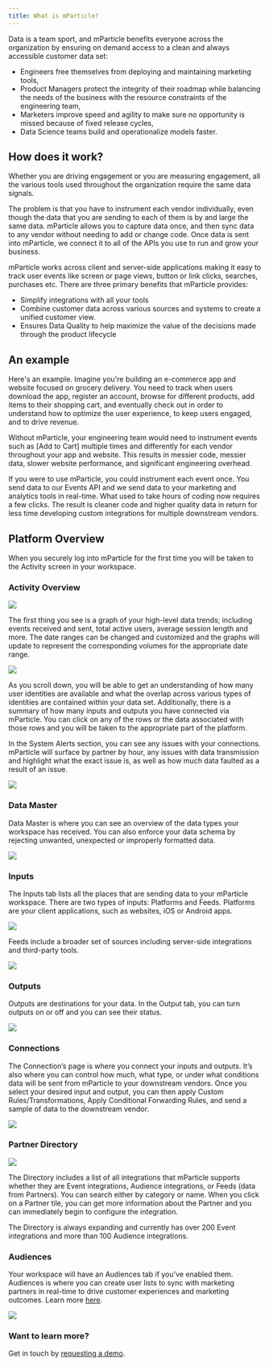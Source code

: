 ```yaml
---
title: What is mParticle?
---
```


Data is a team sport, and mParticle benefits everyone across the organization by ensuring on demand access to a clean and always accessible customer data set:

-   Engineers free themselves from deploying and maintaining marketing tools,
-   Product Managers protect the integrity of their roadmap while balancing the needs of the business with the resource constraints of the engineering team,
-   Marketers improve speed and agility to make sure no opportunity is missed because of fixed release cycles,
-   Data Science teams build and operationalize models faster.

## How does it work?

Whether you are driving engagement or you are measuring engagement, all the various tools used throughout the organization require the same data signals.

The problem is that you have to instrument each vendor individually, even though the data that you are sending to each of them is by and large the same data. mParticle allows you to capture data once, and then sync data to any vendor without needing to add or change code. Once data is sent into mParticle, we connect it to all of the APIs you use to run and grow your business.

mParticle works across client and server-side applications making it easy to track user events like screen or page views, button or link clicks, searches, purchases etc. There are three primary benefits that mParticle provides:

-   Simplify integrations with all your tools
-   Combine customer data across various sources and systems to create a unified customer view.
-   Ensures Data Quality to help maximize the value of the decisions made through the product lifecycle

## An example

Here's an example. Imagine you're building an e-commerce app and website focused on grocery delivery. You need to track when users download the app, register an account, browse for different products, add items to their shopping cart, and eventually check out in order to understand how to optimize the user experience, to keep users engaged, and to drive revenue.

Without mParticle, your engineering team would need to instrument events such as [Add to Cart] multiple times and differently for each vendor throughout your app and website. This results in messier code, messier data, slower website performance, and significant engineering overhead.

If you were to use mParticle, you could instrument each event once. You send data to our Events API and we send data to your marketing and analytics tools in real-time. What used to take hours of coding now requires a few clicks. The result is cleaner code and higher quality data in return for less time developing custom integrations for multiple downstream vendors.

## Platform Overview

When you securely log into mParticle for the first time you will be taken to the Activity screen in your workspace.

### Activity Overview

![](/images/overview-activity.png)

The first thing you see is a graph of your high-level data trends; including events received and sent, total active users, average session length and more. The date ranges can be changed and customized and the graphs will update to represent the corresponding volumes for the appropriate date range.

![](/images/identity-overview.png)

As you scroll down, you will be able to get an understanding of how many user identities are available and what the overlap across various types of identities are contained within your data set. Additionally, there is a summary of how many inputs and outputs you have connected via mParticle. You can click on any of the rows or the data associated with those rows and you will be taken to the appropriate part of the platform.

In the System Alerts section, you can see any issues with your connections. mParticle will surface by partner by hour, any issues with data transmission and highlight what the exact issue is, as well as how much data faulted as a result of an issue.

![](/images/system-alerts-dashboard.png)

### Data Master

Data Master is where you can see an overview of the data types your workspace has received. You can also enforce your data schema by rejecting unwanted, unexpected or improperly formatted data.

![](/images/dm-overview.png)

### Inputs

The Inputs tab lists all the places that are sending data to your mParticle workspace. There are two types of inputs: Platforms and Feeds. Platforms are your client applications, such as websites, iOS or Android apps.

![](/images/input-overview.png)

Feeds include a broader set of sources including server-side integrations and third-party tools.

![](/images/feed-overview.png)

### Outputs

Outputs are destinations for your data. In the Output tab, you can turn outputs on or off and you can see their status.

![](/images/output-overview.png)

### Connections

The Connection’s page is where you connect your inputs and outputs. It’s also where you can control how much, what type, or under what conditions data will be sent from mParticle to your downstream vendors. Once you select your desired input and output, you can then apply Custom Rules/Transformations, Apply Conditional Forwarding Rules, and send a sample of data to the downstream vendor.

![](/images/platform-connections-overview.png)

### Partner Directory

![](/images/directory-overview.png)

The Directory includes a list of all integrations that mParticle supports whether they are Event integrations, Audience integrations, or Feeds (data from Partners). You can search either by category or name. When you click on a Partner tile, you can get more information about the Partner and you can immediately begin to configure the integration.

The Directory is always expanding and currently has over 200 Event integrations and more than 100 Audience integrations.

### Audiences

Your workspace will have an Audiences tab if you've enabled them. Audiences is where you can create user lists to sync with marketing partners in real-time to drive customer experiences and marketing outcomes. Learn more [here](/guides/platform-guide/audiences/).

![](/images/audience-overview.png)

### Want to learn more?

Get in touch by [requesting a demo](https://mparticle.com/demo-request).
